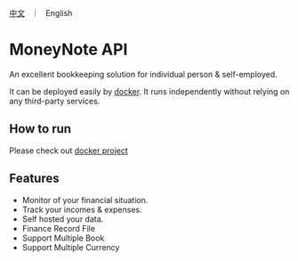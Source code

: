 <p align="left">
    <a href="README.md">中文</a> &nbsp ｜ &nbsp English
</p>

# MoneyNote API

An excellent bookkeeping solution for individual person & self-employed.

It can be deployed easily by [docker](https://github.com/getmoneynote/docker-compose-moneynote-hub). It runs independently without relying on any third-party services.

## How to run

Please check out [docker project](https://github.com/getmoneynote/docker-compose-moneynote-hub)

## Features

- Monitor of your financial situation.
- Track your incomes & expenses.
- Self hosted your data.
- Finance Record File
- Support Multiple Book
- Support Multiple Currency